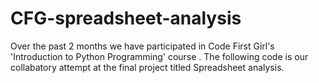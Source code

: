 # CFG-spreadsheet-analysis
Over the past 2 months we have participated in Code First Girl's  'Introduction to Python Programming' course . The following code is our collabatory attempt at the final project titled Spreadsheet analysis.
